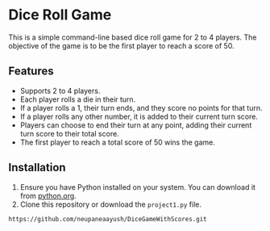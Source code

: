 # Dice Roll Game

This is a simple command-line based dice roll game for 2 to 4 players. The objective of the game is to be the first player to reach a score of 50.

## Features

- Supports 2 to 4 players.
- Each player rolls a die in their turn.
- If a player rolls a 1, their turn ends, and they score no points for that turn.
- If a player rolls any other number, it is added to their current turn score.
- Players can choose to end their turn at any point, adding their current turn score to their total score.
- The first player to reach a total score of 50 wins the game.

## Installation

1. Ensure you have Python installed on your system. You can download it from [python.org](https://www.python.org/).
2. Clone this repository or download the `project1.py` file.

```bash
https://github.com/neupaneaayush/DiceGameWithScores.git
